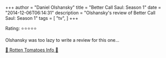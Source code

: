 +++
author = "Daniel Olshansky"
title = "Better Call Saul: Season 1"
date = "2014-12-06T06:14:31"
description = "Olshansky's review of Better Call Saul: Season 1"
tags = [
    "tv",
]
+++

Rating: ⭐⭐⭐⭐⭐

Olshansky was too lazy to write a review for this one...

[🍅 Rotten Tomatoes Info 🍅](https://www.rottentomatoes.com//tv/better_call_saul/s01)